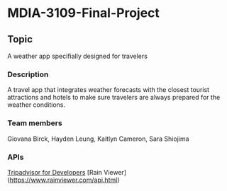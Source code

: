 # MDIA-3109-Final-Project

## Topic
A weather app specifially designed for travelers 

### Description
A travel app that integrates weather forecasts with the closest tourist attractions and hotels to make sure travelers are always prepared for the weather conditions. 


### Team members
Giovana Birck, Hayden Leung, Kaitlyn Cameron, Sara Shiojima

### APIs
[Tripadvisor for Developers](https://developer-tripadvisor.com/home/)
[Rain Viewer] (https://www.rainviewer.com/api.html)